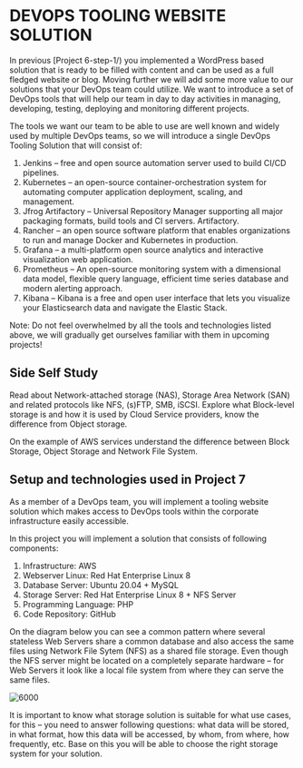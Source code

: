 # DEVOPS TOOLING WEBSITE SOLUTION

In previous [Project 6-step-1/) you implemented a WordPress based solution that is ready to be filled with content and can be used as a
full fledged website or blog. Moving further we will add some more value to our solutions that your DevOps team could utilize.
We want to introduce a set of DevOps tools that will help our team in day to day activities in managing, developing, testing,
deploying and monitoring different projects.

The tools we want our team to be able to use are well known and widely used by multiple DevOps teams, so we will introduce a single
DevOps Tooling Solution that will consist of:

1. Jenkins – free and open source automation server used to build CI/CD pipelines.
2. Kubernetes – an open-source container-orchestration system for automating computer application deployment, scaling, and management.
3. Jfrog Artifactory – Universal Repository Manager supporting all major packaging formats, build tools and CI servers. Artifactory.
4. Rancher – an open source software platform that enables organizations to run and manage Docker and Kubernetes in production.
5. Grafana – a multi-platform open source analytics and interactive visualization web application.
6. Prometheus – An open-source monitoring system with a dimensional data model, flexible query language, efficient time series database
   and modern alerting approach.
7. Kibana – Kibana is a free and open user interface that lets you visualize your Elasticsearch data and navigate the Elastic Stack.

Note: Do not feel overwhelmed by all the tools and technologies listed above, we will gradually get ourselves familiar with them in
upcoming projects!

## Side Self Study

Read about Network-attached storage (NAS), Storage Area Network (SAN) and related protocols like NFS, (s)FTP, SMB, iSCSI. Explore what
Block-level storage is and how it is used by Cloud Service providers, know the difference from Object storage.

On the example of AWS services understand the difference between Block Storage, Object Storage and Network File System.

## Setup and technologies used in Project 7

As a member of a DevOps team, you will implement a tooling website solution which makes access to DevOps tools within the corporate
infrastructure easily accessible.

In this project you will implement a solution that consists of following components:

1. Infrastructure: AWS
2. Webserver Linux: Red Hat Enterprise Linux 8
3. Database Server: Ubuntu 20.04 + MySQL
4. Storage Server: Red Hat Enterprise Linux 8 + NFS Server
5. Programming Language: PHP
6. Code Repository: GitHub

On the diagram below you can see a common pattern where several stateless Web Servers share a common database and also access
the same files using Network File Sytem (NFS) as a shared file storage. Even though the NFS server might be located on a completely
separate hardware – for Web Servers it look like a local file system from where they can serve the same files.

![6000](https://user-images.githubusercontent.com/85270361/210138947-340454da-2ca8-4041-84e7-324d685612a4.PNG)

It is important to know what storage solution is suitable for what use cases, for this – you need to answer following questions: what
data will be stored, in what format, how this data will be accessed, by whom, from where, how frequently, etc. Base on this you will
be able to choose the right storage system for your solution.
